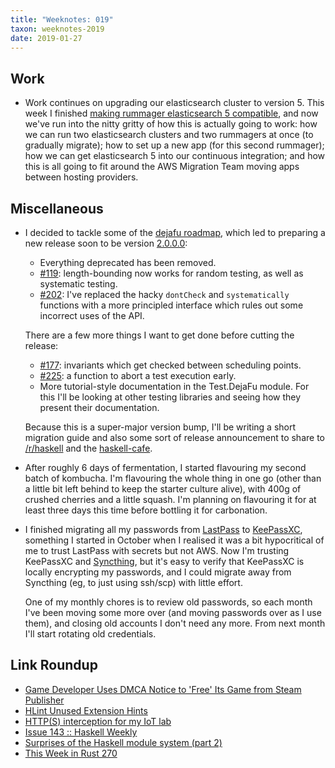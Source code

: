 ```yaml
---
title: "Weeknotes: 019"
taxon: weeknotes-2019
date: 2019-01-27
---
```


## Work

- Work continues on upgrading our elasticsearch cluster to version 5.
  This week I finished [making rummager elasticsearch 5 compatible][],
  and now we've run into the nitty gritty of how this is actually
  going to work: how we can run two elasticsearch clusters and two
  rummagers at once (to gradually migrate); how to set up a new app
  (for this second rummager); how we can get elasticsearch 5 into our
  continuous integration; and how this is all going to fit around the
  AWS Migration Team moving apps between hosting providers.

[making Rummager elasticsearch 5 compatible]: https://github.com/alphagov/rummager/pull/1403

## Miscellaneous

- I decided to tackle some of the [dejafu roadmap][], which led to
  preparing a new release soon to be version [2.0.0.0][]:
  - Everything deprecated has been removed.
  - [#119][]: length-bounding now works for random testing, as well as
    systematic testing.
  - [#202][]: I've replaced the hacky `dontCheck` and `systematically`
    functions with a more principled interface which rules out some
    incorrect uses of the API.

  There are a few more things I want to get done before cutting the
  release:

  - [#177][]: invariants which get checked between scheduling points.
  - [#225][]: a function to abort a test execution early.
  - More tutorial-style documentation in the Test.DejaFu module.  For
    this I'll be looking at other testing libraries and seeing how
    they present their documentation.

  Because this is a super-major version bump, I'll be writing a short
  migration guide and also some sort of release announcement to share
  to [/r/haskell][] and the [haskell-cafe][].

- After roughly 6 days of fermentation, I started flavouring my second
  batch of kombucha.  I'm flavouring the whole thing in one go (other
  than a little bit left behind to keep the starter culture alive),
  with 400g of crushed cherries and a little squash.  I'm planning on
  flavouring it for at least three days this time before bottling it
  for carbonation.

- I finished migrating all my passwords from [LastPass][] to
  [KeePassXC][], something I started in October when I realised it was
  a bit hypocritical of me to trust LastPass with secrets but not AWS.
  Now I'm trusting KeePassXC and [Syncthing][], but it's easy to
  verify that KeePassXC is locally encrypting my passwords, and I
  could migrate away from Syncthing (eg, to just using ssh/scp) with
  little effort.

  One of my monthly chores is to review old passwords, so each month
  I've been moving some more over (and moving passwords over as I use
  them), and closing old accounts I don't need any more.  From next
  month I'll start rotating old credentials.

[dejafu roadmap]: https://github.com/barrucadu/dejafu/issues?q=is%3Aissue+is%3Aopen+label%3Aroadmap
[2.0.0.0]: https://github.com/barrucadu/dejafu/compare/2000
[#119]: https://github.com/barrucadu/dejafu/issues/119
[#202]: https://github.com/barrucadu/dejafu/issues/202
[#177]: https://github.com/barrucadu/dejafu/issues/177
[#225]: https://github.com/barrucadu/dejafu/issues/225
[/r/haskell]: https://old.reddit.com/r/haskell/
[haskell-cafe]: https://mail.haskell.org/mailman/listinfo/haskell-cafe
[LastPass]: https://www.lastpass.com/
[KeePassXC]: https://keepassxc.org/
[Syncthing]: https://syncthing.net/

## Link Roundup

- [Game Developer Uses DMCA Notice to 'Free' Its Game from Steam Publisher](https://torrentfreak.com/game-developer-uses-dmca-notice-to-free-its-game-from-steam-publisher-190124/)
- [HLint Unused Extension Hints](https://neilmitchell.blogspot.com/2019/01/hlint-unused-extension-hints.html)
- [HTTP(S) interception for my IoT lab](https://symbiotic.technology/lab/2019/01/25/ssl.html)
- [Issue 143 :: Haskell Weekly](https://haskellweekly.news/issues/143.html)
- [Surprises of the Haskell module system (part 2)](https://ro-che.info/articles/2019-01-26-haskell-module-system-p2)
- [This Week in Rust 270](https://this-week-in-rust.org/blog/2019/01/22/this-week-in-rust-270/)
